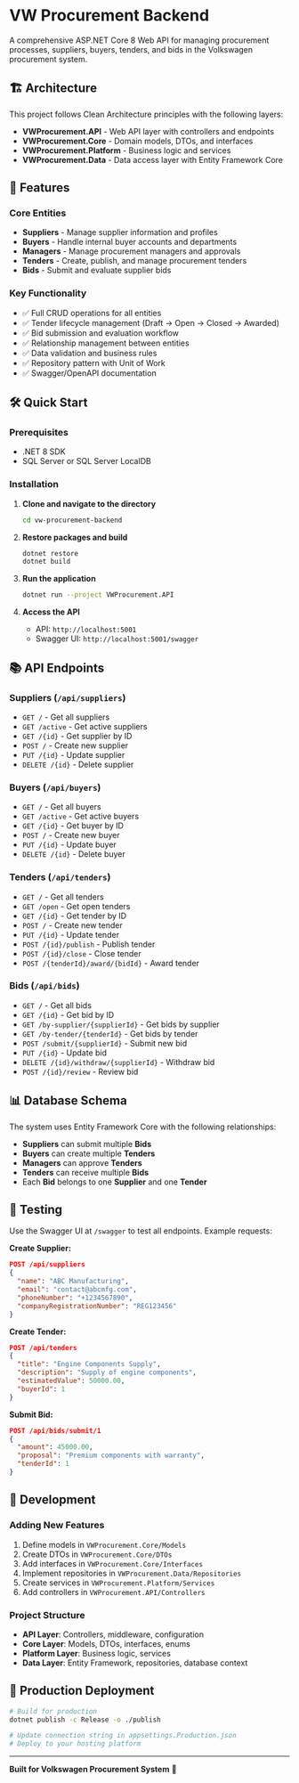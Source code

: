 # VW Procurement Backend

A comprehensive ASP.NET Core 8 Web API for managing procurement processes, suppliers, buyers, tenders, and bids in the Volkswagen procurement system.

## 🏗️ Architecture

This project follows Clean Architecture principles with the following layers:

- **VWProcurement.API** - Web API layer with controllers and endpoints
- **VWProcurement.Core** - Domain models, DTOs, and interfaces
- **VWProcurement.Platform** - Business logic and services
- **VWProcurement.Data** - Data access layer with Entity Framework Core

## 🚀 Features

### Core Entities
- **Suppliers** - Manage supplier information and profiles
- **Buyers** - Handle internal buyer accounts and departments
- **Managers** - Manage procurement managers and approvals
- **Tenders** - Create, publish, and manage procurement tenders
- **Bids** - Submit and evaluate supplier bids

### Key Functionality
- ✅ Full CRUD operations for all entities
- ✅ Tender lifecycle management (Draft → Open → Closed → Awarded)
- ✅ Bid submission and evaluation workflow
- ✅ Relationship management between entities
- ✅ Data validation and business rules
- ✅ Repository pattern with Unit of Work
- ✅ Swagger/OpenAPI documentation

## 🛠️ Quick Start

### Prerequisites
- .NET 8 SDK
- SQL Server or SQL Server LocalDB

### Installation

1. **Clone and navigate to the directory**
   ```bash
   cd vw-procurement-backend
   ```

2. **Restore packages and build**
   ```bash
   dotnet restore
   dotnet build
   ```

3. **Run the application**
   ```bash
   dotnet run --project VWProcurement.API
   ```

4. **Access the API**
   - API: `http://localhost:5001`
   - Swagger UI: `http://localhost:5001/swagger`

## 📚 API Endpoints

### Suppliers (`/api/suppliers`)
- `GET /` - Get all suppliers
- `GET /active` - Get active suppliers
- `GET /{id}` - Get supplier by ID
- `POST /` - Create new supplier
- `PUT /{id}` - Update supplier
- `DELETE /{id}` - Delete supplier

### Buyers (`/api/buyers`)
- `GET /` - Get all buyers
- `GET /active` - Get active buyers
- `GET /{id}` - Get buyer by ID
- `POST /` - Create new buyer
- `PUT /{id}` - Update buyer
- `DELETE /{id}` - Delete buyer

### Tenders (`/api/tenders`)
- `GET /` - Get all tenders
- `GET /open` - Get open tenders
- `GET /{id}` - Get tender by ID
- `POST /` - Create new tender
- `PUT /{id}` - Update tender
- `POST /{id}/publish` - Publish tender
- `POST /{id}/close` - Close tender
- `POST /{tenderId}/award/{bidId}` - Award tender

### Bids (`/api/bids`)
- `GET /` - Get all bids
- `GET /{id}` - Get bid by ID
- `GET /by-supplier/{supplierId}` - Get bids by supplier
- `GET /by-tender/{tenderId}` - Get bids by tender
- `POST /submit/{supplierId}` - Submit new bid
- `PUT /{id}` - Update bid
- `DELETE /{id}/withdraw/{supplierId}` - Withdraw bid
- `POST /{id}/review` - Review bid

## 📊 Database Schema

The system uses Entity Framework Core with the following relationships:
- **Suppliers** can submit multiple **Bids**
- **Buyers** can create multiple **Tenders**
- **Managers** can approve **Tenders**
- **Tenders** can receive multiple **Bids**
- Each **Bid** belongs to one **Supplier** and one **Tender**

## 🧪 Testing

Use the Swagger UI at `/swagger` to test all endpoints. Example requests:

**Create Supplier:**
```json
POST /api/suppliers
{
  "name": "ABC Manufacturing",
  "email": "contact@abcmfg.com",
  "phoneNumber": "+1234567890",
  "companyRegistrationNumber": "REG123456"
}
```

**Create Tender:**
```json
POST /api/tenders
{
  "title": "Engine Components Supply",
  "description": "Supply of engine components",
  "estimatedValue": 50000.00,
  "buyerId": 1
}
```

**Submit Bid:**
```json
POST /api/bids/submit/1
{
  "amount": 45000.00,
  "proposal": "Premium components with warranty",
  "tenderId": 1
}
```

## 🔧 Development

### Adding New Features
1. Define models in `VWProcurement.Core/Models`
2. Create DTOs in `VWProcurement.Core/DTOs`
3. Add interfaces in `VWProcurement.Core/Interfaces`
4. Implement repositories in `VWProcurement.Data/Repositories`
5. Create services in `VWProcurement.Platform/Services`
6. Add controllers in `VWProcurement.API/Controllers`

### Project Structure
- **API Layer**: Controllers, middleware, configuration
- **Core Layer**: Models, DTOs, interfaces, enums
- **Platform Layer**: Business logic, services
- **Data Layer**: Entity Framework, repositories, database context

## 🚀 Production Deployment

```bash
# Build for production
dotnet publish -c Release -o ./publish

# Update connection string in appsettings.Production.json
# Deploy to your hosting platform
```

---

**Built for Volkswagen Procurement System** 🚗
